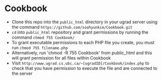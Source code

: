 # Cookbook

- Clone this repo into the `public_html` directory in your ugrad server using the command `https://github.com/soohyunkim/Cookbook.git`
- `cd` into `public_html` repository and grant permissions by running the command `chmod 755 Cookbook/`
- To grant executable permissions to each PHP file you create, you must run `chmod 755 filename.php`
- Alternatively, run 'chmod -R 755 Cookbook' from public_html and this will grant permission for all files within Cookbook
- Visit `http://www.ugrad.cs.ubc.ca/~[ugradID]/Cookbook/index.php` to check that you have permission to execute the file and are connected to the server
